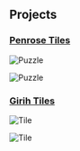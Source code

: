 ## Projects

### [Penrose Tiles](./projects/penrosetiles/)

![Puzzle](http://www.ryoki.jp/projects/DSC09893.jpg)

![Puzzle](https://assets.st-note.com/production/uploads/images/55516689/picture_pc_5730200fcca05bb58c40854bc4b97100.jpg)

### [Girih Tiles](./projects/girihtiles/)

![Tile](http://www.ryoki.jp/projects/IMG_2895.jpg)

![Tile](https://cdn.thingiverse.com/assets/8a/76/3f/03/49/large_display_1ac3b8ce-3def-4ef5-a2aa-c1f97dd8929b.jpg)
